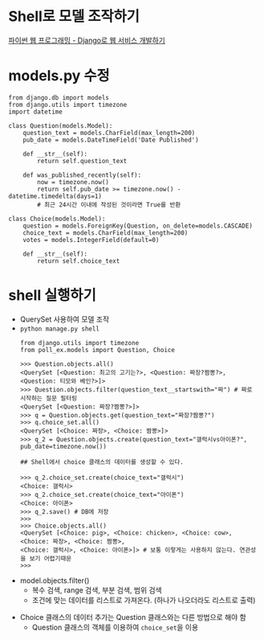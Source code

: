 # Shell로 모델 조작하기

[파이썬 웹 프로그래밍 - Django로 웹 서비스 개발하기](https://www.inflearn.com/course/django-%ED%8C%8C%EC%9D%B4%EC%8D%AC-%EC%9E%A5%EA%B3%A0-%EA%B0%95%EC%A2%8C/)

# models.py 수정

  ```
  from django.db import models
  from django.utils import timezone
  import datetime

  class Question(models.Model):
      question_text = models.CharField(max_length=200)
      pub_date = models.DateTimeField('Date Published')

      def __str__(self):
          return self.question_text

      def was_published_recently(self):
          now = timezone.now()
          return self.pub_date >= timezone.now() - datetime.timedelta(days=1)
          # 최근 24시간 이내에 작성된 것이라면 True를 반환

  class Choice(models.Model):
      question = models.ForeignKey(Question, on_delete=models.CASCADE)
      choice_text = models.CharField(max_length=200)
      votes = models.IntegerField(default=0)

      def __str__(self):
          return self.choice_text
  ```

# shell 실행하기
  - QuerySet 사용하여 모델 조작
  - `python manage.py shell`
    ```
    from django.utils import timezone
    from poll_ex.models import Question, Choice

    >>> Question.objects.all()
    <QuerySet [<Question: 최고의 고기는?>, <Question: 짜장?짬뽕?>, <Question: 티모와 베인?>]>
    >>> Question.objects.filter(question_text__startswith="짜") # 짜로 시작하는 질문 필터링
    <QuerySet [<Question: 짜장?짬뽕?>]>
    >>> q = Question.objects.get(question_text="짜장?짬뽕?")
    >>> q.choice_set.all()
    <QuerySet [<Choice: 짜장>, <Choice: 짬뽕>]>
    >>> q_2 = Question.objects.create(question_text="갤럭시vs아이폰?", pub_date=timezone.now())

    ## Shell에서 choice 클래스의 데이터를 생성할 수 있다.

    >>> q_2.choice_set.create(choice_text="갤럭시")
    <Choice: 갤럭시>
    >>> q_2.choice_set.create(choice_text="아이폰")
    <Choice: 아이폰>
    >>> q_2.save() # DB에 저장
    >>>
    >>> Choice.objects.all()
    <QuerySet [<Choice: pig>, <Choice: chicken>, <Choice: cow>, <Choice: 짜장>, <Choice: 짬뽕>,
    <Choice: 갤럭시>, <Choice: 아이폰>]> # 보통 이렇게는 사용하지 않는다. 연관성을 보기 어렵기때문
    >>>
    ```
  - model.objects.filter()
    - 복수 검색, range 검색, 부분 검색, 범위 검색
    - 조건에 맞는 데이터를 리스트로 가져온다. (하나가 나오더라도 리스트로 출력)

  <p>  

  - Choice 클래스의 데이터 추가는 Question 클래스와는 다른 방법으로 해야 함
    - Question 클래스의 객체를 이용하여 `choice_set`을 이용

  </p>
